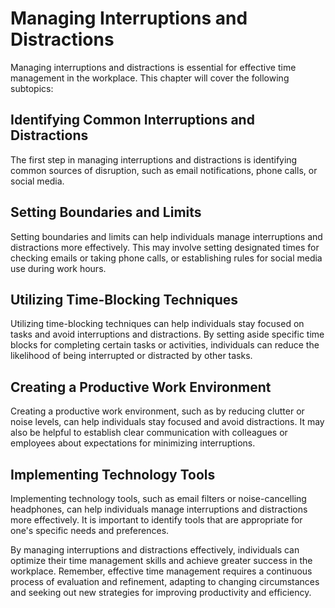 # Managing Interruptions and Distractions

Managing interruptions and distractions is essential for effective time management in the workplace. This chapter will cover the following subtopics:

Identifying Common Interruptions and Distractions
-------------------------------------------------

The first step in managing interruptions and distractions is identifying common sources of disruption, such as email notifications, phone calls, or social media.

Setting Boundaries and Limits
-----------------------------

Setting boundaries and limits can help individuals manage interruptions and distractions more effectively. This may involve setting designated times for checking emails or taking phone calls, or establishing rules for social media use during work hours.

Utilizing Time-Blocking Techniques
----------------------------------

Utilizing time-blocking techniques can help individuals stay focused on tasks and avoid interruptions and distractions. By setting aside specific time blocks for completing certain tasks or activities, individuals can reduce the likelihood of being interrupted or distracted by other tasks.

Creating a Productive Work Environment
--------------------------------------

Creating a productive work environment, such as by reducing clutter or noise levels, can help individuals stay focused and avoid distractions. It may also be helpful to establish clear communication with colleagues or employees about expectations for minimizing interruptions.

Implementing Technology Tools
-----------------------------

Implementing technology tools, such as email filters or noise-cancelling headphones, can help individuals manage interruptions and distractions more effectively. It is important to identify tools that are appropriate for one's specific needs and preferences.

By managing interruptions and distractions effectively, individuals can optimize their time management skills and achieve greater success in the workplace. Remember, effective time management requires a continuous process of evaluation and refinement, adapting to changing circumstances and seeking out new strategies for improving productivity and efficiency.


